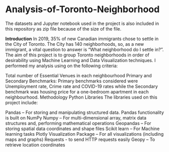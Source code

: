 # Analysis-of-Toronto-Neighborhood

The datasets and Jupyter notebook used in the project is also included in this repository as zip file because of the size of the file.

**Introduction**
In 2019, 35% of new Canadian immigrants chose to settle in the City of Toronto. The City has 140 neighborhoods, so, as a new immigrant, a vital question to answer is “What neighborhood do I settle in?”. The aim of this project is to group Toronto neighborhoods in order of desirability using Machine Learning and Data Visualization techniques. I performed my analysis using on the following criteria:

Total number of Essential Venues in each neighbourhood
Primary and Secondary Benchmarks: Primary benchmarks considered were Unemployment rate, Crime rate and COVID-19 rates while the Secondary benchmark was housing price for a one-bedroom apartment in each neighbourhood.
Methodology
Python Libraries
The libraries used on this project include:

Pandas – For storing and manipulating structured data. Pandas functionality is built on NumPy
Numpy – For multi-dimensional array, matrix data structures and, performing mathematical operations
Geopandas – For storing spatial data coordinates and shape files
Scikit learn – For Machine learning tasks
Plotly Visualization Package – For all visualizations (including maps and graphs)
Requests - to send HTTP requests easily
Geopy – To retrieve location coordinates
